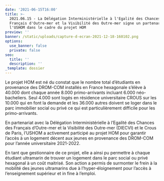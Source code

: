 ```yaml
---
date: '2021-06-15T16:00'
title: >-
  2021.06.15 - La Délégation Interministérielle à l'Egalité des Chances des
  Français d'Outre-mer et la Visibilité des Outre-mer signe un partenariat avec
  l'USHOM dans le cadre du projet HOM
preview: ''
banner: /static/uploads/capture-d-ecran-2021-12-18-160102.png
options:
  use_banner: false
  private: false
seo:
  title: ''
  description: ''
_template: dossier
---
```


Le projet HOM est né du constat que le nombre total d’étudiants en provenance des DROM-COM installés en France hexagonale s’élève à 40.000 dont chaque année 8.000 primo-arrivants incluant 6.000 néo-bacheliers. Seul 4.000 sont logés en résidence universitaire CROUS sur les 10.000 qui en font la demande et les 36.000 autres doivent se loger dans le parc immobilier social ou privé ce qui est particulièrement difficile pour les primo-arrivants.

En partenariat avec la Délégation Interministérielle à l’Egalité des Chances des Français d’Outre-mer et la Visibilité des Outre-mer (DIECVI) et le Crous de Paris, l’USHOM a activement participé au projet HOM pour garantir l’accès à un logement décent aux jeunes en provenance des DROM-COM pour l’année universitaire 2021-2022.

En tant que gestionnaire de ce projet, elle a ainsi pu permettre à chaque étudiant ultramarin de trouver un logement dans le parc social ou privé hexagonal à un coût maitrisé. Son action a permis de surmonter le frein à la mobilité des jeunes ultramarins due à l’hyper-éloignement pour l’accès à l’enseignement supérieur et in fine à l’emploi.
